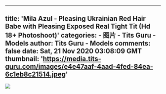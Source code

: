 
---
title: 'Mila Azul - Pleasing Ukrainian Red Hair Babe with Pleasing Exposed Real Tight Tit (Hd 18+ Photoshoot)'
categories: 
    - 图片
    - Tits Guru - Models
author: Tits Guru - Models
comments: false
date: Sat, 21 Nov 2020 03:08:09 GMT
thumbnail: 'https://media.tits-guru.com/images/e4e47aaf-4aad-4fed-84ea-6c1eb8c21514.jpeg'
---

<div>   
<img src="https://media.tits-guru.com/images/e4e47aaf-4aad-4fed-84ea-6c1eb8c21514.jpeg" referrerpolicy="no-referrer">  
</div>
            
